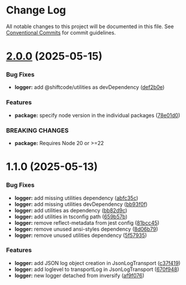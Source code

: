 # Change Log

All notable changes to this project will be documented in this file.
See [Conventional Commits](https://conventionalcommits.org) for commit guidelines.

# [2.0.0](https://github.com/shiftcode/sc-commons-public/compare/@shiftcode/logger@1.1.0...@shiftcode/logger@2.0.0) (2025-05-15)

### Bug Fixes

- **logger:** add @shiftcode/utilities as devDependency ([def2b0e](https://github.com/shiftcode/sc-commons-public/commit/def2b0ebe1bc0f25fd9719e993657bcc148ed520))

### Features

- **package:** specify node version in the individual packages ([78e01d0](https://github.com/shiftcode/sc-commons-public/commit/78e01d0be016e22584a17e7c021cc1b4408c4d1f))

### BREAKING CHANGES

- **package:** Requires Node 20 or >=22

# 1.1.0 (2025-05-13)

### Bug Fixes

- **logger:** add missing utilities dependency ([abfc35c](https://github.com/shiftcode/sc-commons-public/commit/abfc35c377c9d261e072c4f750b51f99d337625e))
- **logger:** add missing utilities devDependency ([bb93f0f](https://github.com/shiftcode/sc-commons-public/commit/bb93f0ff3abda6afaba98b074e64cd34c2db8689))
- **logger:** add utilities as dependency ([bb82d9c](https://github.com/shiftcode/sc-commons-public/commit/bb82d9cd0b25210c380ffb3670ac14f3bb4f4372))
- **logger:** add utilities in tsconfig path ([659b57b](https://github.com/shiftcode/sc-commons-public/commit/659b57b0eb5bd9376776341ad9d5c81d5586b945))
- **logger:** remove reflect-metadata from jest config ([81bcc45](https://github.com/shiftcode/sc-commons-public/commit/81bcc451f4680301d3287da8d567f2a3f70d30ec))
- **logger:** remove unused ansi-styles dependency ([8d06b79](https://github.com/shiftcode/sc-commons-public/commit/8d06b79226a520711ecb8f0c52afe5c9d3f2e93f))
- **logger:** remove unused utilities dependency ([5f57935](https://github.com/shiftcode/sc-commons-public/commit/5f5793558927c2679c161fce0271f4e8ad8c4b6d))

### Features

- **logger:** add JSON log object creation in JsonLogTransport ([c37f419](https://github.com/shiftcode/sc-commons-public/commit/c37f419e5f55d95a0f78bcd383977dd0bd3d4a87))
- **logger:** add loglevel to transportLog in JsonLogTransport ([670f948](https://github.com/shiftcode/sc-commons-public/commit/670f948701393b23745dbf570ad5de1aca167a21))
- **logger:** new logger detached from inversify ([af9f076](https://github.com/shiftcode/sc-commons-public/commit/af9f0765d4b4147a08612a9951ba658c4d445889))
